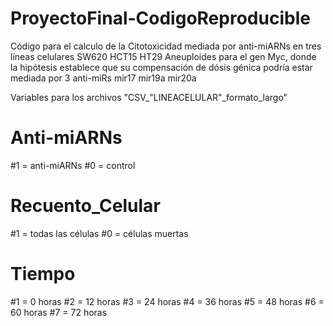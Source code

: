 # ProyectoFinal-CodigoReproducible

Código para el calculo de la Citotoxicidad mediada por anti-miARNs en tres líneas celulares
SW620
HCT15
HT29
Aneuploides para el gen Myc, donde la hipótesis establece que su compensación de dósis génica podría estar mediada por 3 anti-miRs
mir17
mir19a
mir20a

Variables para los archivos "CSV_"LINEACELULAR"_formato_largo"

# Anti-miARNs
#1 = anti-miARNs
#0 = control

# Recuento_Celular
#1 = todas las células
#0 = células muertas

# Tiempo
#1 = 0 horas 
#2 = 12 horas
#3 = 24 horas
#4 = 36 horas
#5 = 48 horas
#6 = 60 horas
#7 = 72 horas 